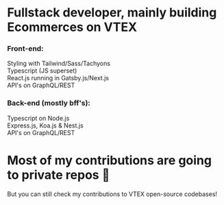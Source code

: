 # Fullstack developer, mainly building Ecommerces on VTEX

### Front-end:
[](https://user-images.githubusercontent.com/25181517/192107856-aa92c8b1-b615-47c3-9141-ed0d29a90239.png) Styling with Tailwind/Sass/Tachyons <br>
[](https://user-images.githubusercontent.com/25181517/183890598-19a0ac2d-e88a-4005-a8df-1ee36782fde1.png) Typescript (JS superset) <br>
[](https://user-images.githubusercontent.com/25181517/183897015-94a058a6-b86e-4e42-a37f-bf92061753e5.png) React.js running in [](https://github.com/marwin1991/profile-technology-icons/assets/136815194/2bd495ca-29d8-4415-8e8c-a1979721816a)Gatsby.js/[](https://github.com/marwin1991/profile-technology-icons/assets/136815194/5f8c622c-c217-4649-b0a9-7e0ee24bd704)Next.js <br>
API's on [](https://user-images.githubusercontent.com/25181517/192107856-aa92c8b1-b615-47c3-9141-ed0d29a90239.png)GraphQL/[](https://user-images.githubusercontent.com/25181517/192107858-fe19f043-c502-4009-8c47-476fc89718ad.png)REST <br>

### Back-end (mostly bff's):
[](https://user-images.githubusercontent.com/25181517/183890598-19a0ac2d-e88a-4005-a8df-1ee36782fde1.png) Typescript on [](https://user-images.githubusercontent.com/25181517/183568594-85e280a7-0d7e-4d1a-9028-c8c2209e073c.png)Node.js <br>
 Express.js, Koa.js & Nest.js <br>
API's on [](https://user-images.githubusercontent.com/25181517/192107856-aa92c8b1-b615-47c3-9141-ed0d29a90239.png)GraphQL/[](https://user-images.githubusercontent.com/25181517/192107858-fe19f043-c502-4009-8c47-476fc89718ad.png)REST <br>

# Most of my contributions are going to private repos 🥹
But you can still check my contributions to VTEX open-source codebases!
